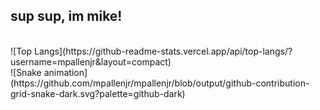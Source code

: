 ## sup sup, im mike! 
<div>
  </br>
    ![Top Langs](https://github-readme-stats.vercel.app/api/top-langs/?username=mpallenjr&layout=compact)
  </br> 
    ![Snake animation](https://github.com/mpallenjr/mpallenjr/blob/output/github-contribution-grid-snake-dark.svg?palette=github-dark)
  </div>
</div>
